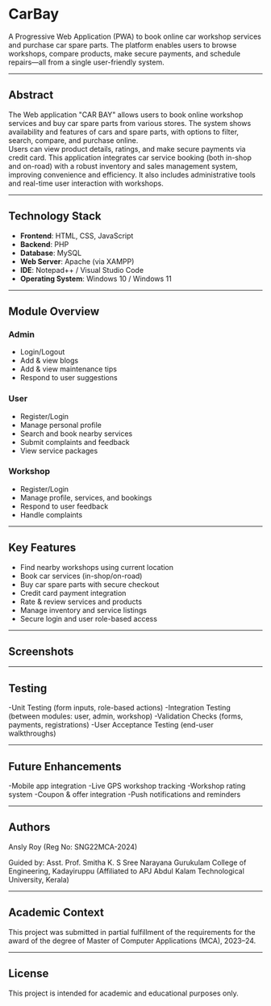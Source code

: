 # CarBay
A Progressive Web Application (PWA) to book online car workshop services and purchase car spare parts. The platform enables users to browse workshops, compare products, make secure payments, and schedule repairs—all from a single user-friendly system.

---

##  Abstract

The Web application "CAR BAY" allows users to book online workshop services and buy car spare parts from various stores. The system shows availability and features of cars and spare parts, with options to filter, search, compare, and purchase online.  
Users can view product details, ratings, and make secure payments via credit card. This application integrates car service booking (both in-shop and on-road) with a robust inventory and sales management system, improving convenience and efficiency. It also includes administrative tools and real-time user interaction with workshops.

---

##  Technology Stack

- **Frontend**: HTML, CSS, JavaScript
- **Backend**: PHP
- **Database**: MySQL
- **Web Server**: Apache (via XAMPP)
- **IDE**: Notepad++ / Visual Studio Code
- **Operating System**: Windows 10 / Windows 11

---

##  Module Overview

###  Admin
- Login/Logout  
- Add & view blogs  
- Add & view maintenance tips  
- Respond to user suggestions  

###  User
- Register/Login  
- Manage personal profile  
- Search and book nearby services  
- Submit complaints and feedback  
- View service packages  

###  Workshop
- Register/Login  
- Manage profile, services, and bookings  
- Respond to user feedback  
- Handle complaints  

---

##  Key Features

- Find nearby workshops using current location  
- Book car services (in-shop/on-road)  
- Buy car spare parts with secure checkout  
- Credit card payment integration  
- Rate & review services and products  
- Manage inventory and service listings  
- Secure login and user role-based access  

---

##  Screenshots

---

##  Testing

-Unit Testing (form inputs, role-based actions)
-Integration Testing (between modules: user, admin, workshop)
-Validation Checks (forms, payments, registrations)
-User Acceptance Testing (end-user walkthroughs)

---

##  Future Enhancements

-Mobile app integration
-Live GPS workshop tracking
-Workshop rating system
-Coupon & offer integration
-Push notifications and reminders

---

##  Authors

Ansly Roy (Reg No: SNG22MCA-2024)

Guided by: Asst. Prof. Smitha K. S
Sree Narayana Gurukulam College of Engineering, Kadayiruppu
(Affiliated to APJ Abdul Kalam Technological University, Kerala)

---

##  Academic Context

This project was submitted in partial fulfillment of the requirements for the award of the degree of Master of Computer Applications (MCA), 2023–24.

---

##  License

This project is intended for academic and educational purposes only.
